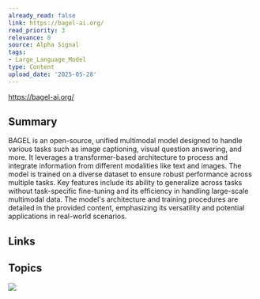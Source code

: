 ```yaml
---
already_read: false
link: https://bagel-ai.org/
read_priority: 3
relevance: 0
source: Alpha Signal
tags:
- Large_Language_Model
type: Content
upload_date: '2025-05-28'
---
```


https://bagel-ai.org/
## Summary

BAGEL is an open-source, unified multimodal model designed to handle various tasks such as image captioning, visual question answering, and more. It leverages a transformer-based architecture to process and integrate information from different modalities like text and images. The model is trained on a diverse dataset to ensure robust performance across multiple tasks. Key features include its ability to generalize across tasks without task-specific fine-tuning and its efficiency in handling large-scale multimodal data. The model's architecture and training procedures are detailed in the provided content, emphasizing its versatility and potential applications in real-world scenarios.
## Links


## Topics

![](topics/Model/BAGEL)